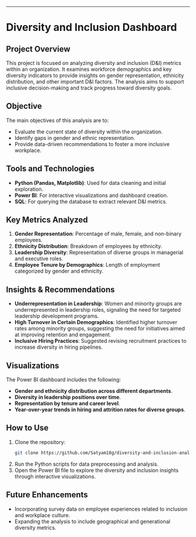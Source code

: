 
---

# Diversity and Inclusion Dashboard

## Project Overview
This project is focused on analyzing diversity and inclusion (D&I) metrics within an organization. It examines workforce demographics and key diversity indicators to provide insights on gender representation, ethnicity distribution, and other important D&I factors. The analysis aims to support inclusive decision-making and track progress toward diversity goals.

## Objective
The main objectives of this analysis are to:
- Evaluate the current state of diversity within the organization.
- Identify gaps in gender and ethnic representation.
- Provide data-driven recommendations to foster a more inclusive workplace.

## Tools and Technologies
- **Python (Pandas, Matplotlib)**: Used for data cleaning and initial exploration.
- **Power BI**: For interactive visualizations and dashboard creation.
- **SQL**: For querying the database to extract relevant D&I metrics.

## Key Metrics Analyzed
1. **Gender Representation**: Percentage of male, female, and non-binary employees.
2. **Ethnicity Distribution**: Breakdown of employees by ethnicity.
3. **Leadership Diversity**: Representation of diverse groups in managerial and executive roles.
4. **Employee Tenure by Demographics**: Length of employment categorized by gender and ethnicity.

## Insights & Recommendations
- **Underrepresentation in Leadership**: Women and minority groups are underrepresented in leadership roles, signaling the need for targeted leadership development programs.
- **High Turnover in Certain Demographics**: Identified higher turnover rates among minority groups, suggesting the need for initiatives aimed at improving retention and engagement.
- **Inclusive Hiring Practices**: Suggested revising recruitment practices to increase diversity in hiring pipelines.

## Visualizations
The Power BI dashboard includes the following:
- **Gender and ethnicity distribution across different departments**.
- **Diversity in leadership positions over time**.
- **Representation by tenure and career level**.
- **Year-over-year trends in hiring and attrition rates for diverse groups**.

## How to Use
1. Clone the repository:
   ```bash
   git clone https://github.com/Satyam18g/diversity-and-inclusion-analysis.git
   ```
2. Run the Python scripts for data preprocessing and analysis.
3. Open the Power BI file to explore the diversity and inclusion insights through interactive visualizations.

## Future Enhancements
- Incorporating survey data on employee experiences related to inclusion and workplace culture.
- Expanding the analysis to include geographical and generational diversity metrics.

